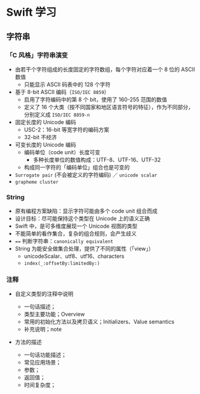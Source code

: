# Swift 学习

## 字符串

### 「C 风格」字符串演变

* 由若干个字符组成的长度固定的字符数组，每个字符对应着一个 8 位的 ASCII 数值
  * 只能显示 ASCII 码表中的 128 个字符
* 基于 8-bit ASCII 编码（`ISO/IEC 8859`）
  * 启用了字符编码中的第 8 个 bit，使用了 160-255 范围的数值
  * 定义了 16 个大类（按不同国家和地区语言符号的特征），作为不同部分，分别定义成 `ISO/IEC 8859-n`
* 固定长度的 Unicode 编码
  * USC-2：16-bit 等宽字符的编码方案
  * 32-bit 不经济
* 可变长度的 Unicode 编码
  * 编码单位（code unit）长度可变
    * 多种长度单位的数值构成：UTF-8、UTF-16、UTF-32
  * 构成同一字符的「编码单位」组合也是可变的
* `Surrogate pair` (不会被定义的字符编码) ／ `unicode scalar`
* `grapheme cluster`

### String

* 原有编程方案缺陷：显示字符可能由多个 code unit 组合而成
* 设计目标：尽可能保持这个类型在 Unicode 上的语义正确
* Swift 中，是可多维度展现一个 Unicode 视图的类型
* 不能简单的看作集合，复杂的组合规则，会产生歧义
* `==` 判断字符串：`canonically equivalent`
* String 为能安全做集合处理，提供了不同的属性（「view」）
  * unicodeScalar、utf8、utf16、characters
  * `index(_:offsetBy:limitedBy:)`

### 注释

* 自定义类型的注释中说明

  * 一句话描述；
  * 类型主要功能；Overview
  * 常用的初始化方法以及拷贝语义；Initializers、Value semantics
  * 补充说明；note
* 方法的描述
  * 一句话功能描述；
  * 常见应用场景；
  * 参数；
  * 返回值；
  * 时间复杂度；